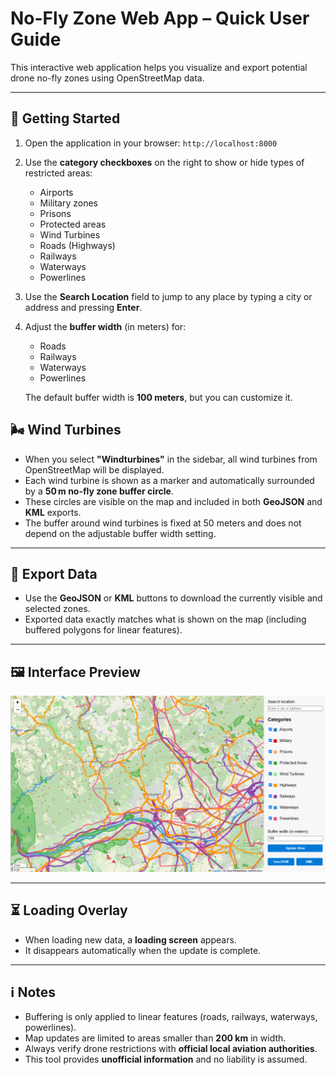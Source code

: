 # No-Fly Zone Web App – Quick User Guide

This interactive web application helps you visualize and export potential drone no-fly zones using OpenStreetMap data.

---

## 🚀 Getting Started

1. Open the application in your browser: `http://localhost:8000`
2. Use the **category checkboxes** on the right to show or hide types of restricted areas:
   - Airports
   - Military zones
   - Prisons
   - Protected areas
   - Wind Turbines
   - Roads (Highways)
   - Railways
   - Waterways
   - Powerlines

3. Use the **Search Location** field to jump to any place by typing a city or address and pressing **Enter**.

4. Adjust the **buffer width** (in meters) for:
   - Roads
   - Railways
   - Waterways
   - Powerlines

   The default buffer width is **100 meters**, but you can customize it.

## 🌬️ Wind Turbines

- When you select **"Windturbines"** in the sidebar, all wind turbines from OpenStreetMap will be displayed.
- Each wind turbine is shown as a marker and automatically surrounded by a **50 m no-fly zone buffer circle**.
- These circles are visible on the map and included in both **GeoJSON** and **KML** exports.
- The buffer around wind turbines is fixed at 50 meters and does not depend on the adjustable buffer width setting.


---

## 💾 Export Data

- Use the **GeoJSON** or **KML** buttons to download the currently visible and selected zones.
- Exported data exactly matches what is shown on the map (including buffered polygons for linear features).

---

## 🖼 Interface Preview

![Screenshot](screenshot.png)

---

## ⏳ Loading Overlay

- When loading new data, a **loading screen** appears.
- It disappears automatically when the update is complete.

---

## ℹ️ Notes

- Buffering is only applied to linear features (roads, railways, waterways, powerlines).
- Map updates are limited to areas smaller than **200 km** in width.
- Always verify drone restrictions with **official local aviation authorities**.
- This tool provides **unofficial information** and no liability is assumed.